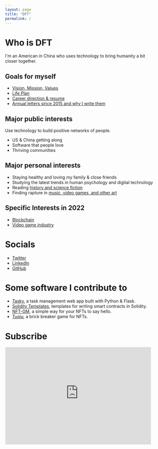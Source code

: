 ```yaml
---
layout: page
title: "DFT"
permalink: /
---
```


# Who is DFT

I'm an American in China who uses technology to bring humanity a bit closer together. 

## Goals for myself
- [Vision, Mission, Values](https://dynalist.io/d/pz2OV8bfTjaryXAKLmREY8c1)
- [Life Plan](https://docs.google.com/spreadsheets/d/1YV1dD9vc6yEOUJNvUqFE_H3H63SICM_22eqCVEgH3mc/)
- [Career direction & resume](https://docs.google.com/document/d/1roDAln8NoTdiisS2fndXgqTF9PFxli1moOO-Cj-4YPM/)
- [Annual letters since 2015 and why I write them](https://mirror.xyz/0x072408eA37972B83720693D158a85D98A8316340/Y2l7o7Cx41l6jEwVZT5zgRZDqMAXB6LfDA7FL7-QV8I)

## Major public interests
Use technology to build positive networks of people.
- US & China getting along
- Software that people love
- Thriving communities

## Major personal interests
- Staying healthy and loving my family & close friends
- Studying the latest trends in human psychology and digital technology
- Reading [history and science fiction](/books.md/)
- Finding rapture in [music, video games, and other art](/art.md/)

## Specific Interests in 2022
- [Blockchain](/blockchain.md/)
- [Video game industry](/games.md/)

# Socials
- [Twitter](https://twitter.com/dtedesco1)
- [LinkedIn](https://www.linkedin.com/in/danieltedesco/)
- [GitHub](https://github.com/dtedesco1)

# Some software I contribute to
- [Tasky](https://dt-tasky.herokuapp.com/), a task management web app built with Python & Flask.
- [Solidity Templates](https://github.com/fulldecent/solidity-template), templates for writing smart contracts in Solidity.
- [NFT-GM](https://github.com/dtedesco1/nft-gm-vanilla), a simple way for your NFTs to say hello.
- [Tuqiu](https://showcase.ethglobal.com/buildquest/tuqui-uz7h1), a brick breaker game for NFTs.

# Subscribe
<iframe src="https://dtedesco1.substack.com/embed" width="480" height="320" style="border:1px solid #EEE; background:white;" frameborder="0" scrolling="no"></iframe>
